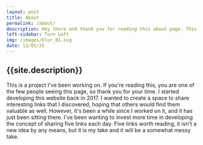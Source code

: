 ```yaml
---
layout: post
title: About
permalink: /about/
description: Hey there and thank you for reading this about page. This is gonna be brief.
left-sidebar: Turn Left
img: /images/blur_01.svg
date: 12/05/25
---
```


<h2>{{site.description}}</h2>

This is a project I've been working on. If you're reading this, you are one of the few people seeing this page, so thank you for your time. I started developing this website back in 2017. I wanted to create a space to share interesting links that I discovered, hoping that others would find them valuable as well. However, it's been a while since I worked on it, and it has just been sitting there. I've been wanting to invest more time in developing the concept of sharing five links each day. Five links worth reading, it isn't a new idea by any means, but it is my take and it will be a somewhat messy take.  





